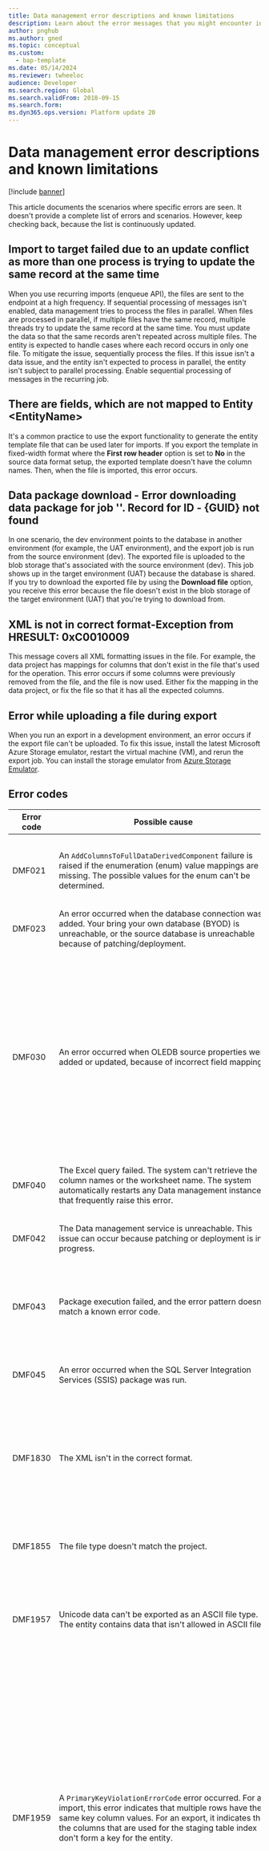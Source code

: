 ```yaml
---
title: Data management error descriptions and known limitations
description: Learn about the error messages that you might encounter in data management, including a table that outlines possible causes of various errors.
author: pnghub
ms.author: gned
ms.topic: conceptual
ms.custom: 
  - bap-template
ms.date: 05/14/2024
ms.reviewer: twheeloc
audience: Developer
ms.search.region: Global
ms.search.validFrom: 2018-09-15
ms.search.form: 
ms.dyn365.ops.version: Platform update 20
---
```


# Data management error descriptions and known limitations

[!include [banner](../includes/banner.md)]

This article documents the scenarios where specific errors are seen. It doesn't provide a complete list of errors and scenarios. However, keep checking back, because the list is continuously updated.

## Import to target failed due to an update conflict as more than one process is trying to update the same record at the same time

When you use recurring imports (enqueue API), the files are sent to the endpoint at a high frequency. If sequential processing of messages isn't enabled, data management tries to process the files in parallel. When files are processed in parallel, if multiple files have the same record, multiple threads try to update the same record at the same time. You must update the data so that the same records aren't repeated across multiple files. The entity is expected to handle cases where each record occurs in only one file. To mitigate the issue, sequentially process the files. If this issue isn't a data issue, and the entity isn't expected to process in parallel, the entity isn't subject to parallel processing. Enable sequential processing of messages in the recurring job.

## There are fields, which are not mapped to Entity \<EntityName\>

It's a common practice to use the export functionality to generate the entity template file that can be used later for imports. If you export the template in fixed-width format where the **First row header** option is set to **No** in the source data format setup, the exported template doesn't have the column names. Then, when the file is imported, this error occurs. 

## Data package download - Error downloading data package for job ''. Record for ID - \{GUID\} not found

In one scenario, the dev environment points to the database in another environment (for example, the UAT environment), and the export job is run from the source environment (dev). The exported file is uploaded to the blob storage that's associated with the source environment (dev). This job shows up in the target environment (UAT) because the database is shared. If you try to download the exported file by using the **Download file** option, you receive this error because the file doesn't exist in the blob storage of the target environment (UAT) that you're trying to download from.

## XML is not in correct format-Exception from HRESULT: 0xC0010009

This message covers all XML formatting issues in the file. For example, the data project has mappings for columns that don't exist in the file that's used for the operation. This error occurs if some columns were previously removed from the file, and the file is now used. Either fix the mapping in the data project, or fix the file so that it has all the expected columns.

## Error while uploading a file during export

When you run an export in a development environment, an error occurs if the export file can't be uploaded. To fix this issue, install the latest Microsoft Azure Storage emulator, restart the virtual machine (VM), and rerun the export job. You can install the storage emulator from [Azure Storage Emulator](/azure/storage/common/storage-use-emulator).

## Error codes

| Error code | Possible cause | Possible resolution |
|---|---|---|
| DMF021 | An `AddColumnsToFullDataDerivedComponent` failure is raised if the enumeration (enum) value mappings are missing. The possible values for the enum can't be determined. | Remove the affected enum column from the mapping. If the error continues, contact Support to determine which column is involved. |
| DMF023 | An error occurred when the database connection was added. Your bring your own database (BYOD) is unreachable, or the source database is unreachable because of patching/deployment. | Verify the BYOD connection string, and retry later. |
| DMF030 | An error occurred when OLEDB source properties were added or updated, because of incorrect field mapping. | To identify the problematic fields, remove all fields from the mapping, except key columns, and then do an export. If the export is successful, add back a few fields at a time until you find the problematic field. Don't map any virtual fields if you chose to skip staging. Entities that have duplicate labels might cause this error. Only one entity can be assigned a particular label as the entity name. If more than one entity uses the same label, an error occurs. |
| DMF040 | The Excel query failed. The system can't retrieve the column names or the worksheet name. The system automatically restarts any Data management instances that frequently raise this error. | Consider changing the file type of the import project to something other than Excel. |
| DMF042 | The Data management service is unreachable. This issue can occur because patching or deployment is in progress. | This issue is usually a transient failure. Try the import/export job again. If the error consistently occurs, contact Support. |
| DMF043 | Package execution failed, and the error pattern doesn't match a known error code. | Review the execution details for the execution ID for the specific error message. Depending on the issue, you might have to contact Support. |
| DMF045 | An error occurred when the SQL Server Integration Services (SSIS) package was run. | Review the execution details for the execution ID that failed. If the information in the error log is insufficient, contact Support. |
| DMF1830 | The XML isn't in the correct format. | Confirm that your import file is of the XML type, and that it isn't empty. For composite entities, ensure that you have all the elements for each entity in the composite entity. You can't leave out a child entity. |
| DMF1855 | The file type doesn't match the project. | The import file must be of the type that's set in the project. Use the file type that's set in the project, or change the file type that's set in the project. |
| DMF1957 | Unicode data can't be exported as an ASCII file type. The entity contains data that isn't allowed in ASCII files. | Change the file type of the export project to one of the file types that support Unicode characters. Use XML or any file type that ends with **-Unicode**. |
| DMF1959 | A `PrimaryKeyViolationErrorCode` error occurred. For an import, this error indicates that multiple rows have the same key column values. For an export, it indicates that the columns that are used for the staging table index don't form a key for the entity. | For an import, review the execution details of the failed import to find the key column values that are involved. Remove the duplicate row, and then try the import again. For an export, if the entity is a custom entity, validate that the staging table index forms a key for that entity. Modify either the entity key and staging index or the entity view so that there aren't duplicate rows. To check the key, in the UAT environment, query for row counts from your SQL entity view grouped by your staging table index columns. (Omit the execution ID and definition group.) If you have a set of key column values where the row count is more than 1, the key isn't unique. |
| DMF1961 | The composite entity relation isn't valid. | For a custom entity, ensure that the entity relationships are correctly modeled, and that the data for the relation fields in the import file is of the correct data type. |
| DMF1963 | The composite entity import file isn't in XML format. Only XML files are used for composite entity import. | Confirm that the import file isn't empty, and that it's in XML format. |
| DMF1965 | Upload to Azure Storage failed because of long-running queries. | For entities that have slow performance, consider exporting to the database. |
| DMF1966 | There's a mismatch in the mapped columns and the uploaded file. This error is shown when an import file doesn't contain the mapped fields for the entity. | This error occurs because more than one entity has the same value for the label property. After an entity refresh, the label can be assigned to the conflicting entity. As a result, a project has a mapping for one entity, but the entity query is now for a different entity. If the entity is a custom entity, reset the label property for it to a new value that isn't already used by an existing entity. Redeploy the custom entity. |
| DMF1968 | The database wasn't found. | Any failed import/export that has this error is automatically retried. If this error occurs during an export to the BYOD, verify the BYOD connection string. |
| DMF1969 | SSIS package execution threw an exception. | Review the execution log of the job for more information and a resolution. If there's no information, contact Support. |
| DMF1970 | The **Truncate entity** command timed out. | The full export to database error took more than 10 minutes to remove existing data for the company. Confirm that no processes are running on the destination table during the export. Increase the command time-out on the **BYOD** tab of the **Framework parameters** page. |
| DMF1973 | Publishing of the entity failed. | Review the details in the error/execution log. If there's insufficient information in the log, contact Support. |
| DMF1987 | <p>This error can have two causes:</p><ol><li>A failure occurred because of a table mapping issue.</li><li>A new field/column was added without republishing the entity.</li></ol> | <ol><li>To identify the problematic field, remove all fields from the mapping, except key columns, and then do an export. If the export is successful, incrementally add a few columns at a time and re-export until you find the problematic column.</li><li>After you deploy changes, refresh the entity list, and republish the entity.</li></ol> |
| DMF1995 | SQL login timed out. Imports or exports that have this error are automatically retried. | For a database export, set the connection time-out on the connection string so that it's longer than default time-out (30 seconds). |
| DMF1996 | A deadlock occurred. Concurrent imports for the same project are interfering with each other. | If you're using automatically generated numbers for the import, keep the file size low to prevent the staging table from being locked. If the error consistently occurs for a data project, adjust the scheduling of the project to prevent concurrent execution. |
| DMF1997 | An `AcquireConnectionsError` error occurred. SSIS was unable to connect to the database. Imports or exports that have this error are automatically retried. | For a database export, confirm that the BYOD connection string still works, and try again. If this error frequently occurs, contact Support. |
| DMF1999 | The column delimiter wasn't found. | Don't change the delimiter character for the built-in file types. Specifically, don't change it for **CSV-Unicode**, because integration with Dataverse depends on that file type. If you're using a new delimiter, add a new file type record in the source name list, and set the delimiter on the new record. |
| DMF2003 | The SQL command timed out. | Adjust the command time-out on the **BYOD** tab of the **Framework parameters** page. This time-out applies to all service commands, not just commands for the BYOD. |
| DMF2006 | A `BYODMappingErrorCode` error occurred. One or more fields in the export command don't exist in the BYOD table. The data entity might have been modified since the last time that it was published. | Republish the entity to your BYOD. |
| DMF2008 | An `AcquireConnectionFailed` error occurred because of a failure to connect to the destination database. | Any export or import that has this error is automatically retried. For an export to database, confirm that the BYOD connection string is still valid, and that the SQL user for the connection string still has rights to sign in to the database. If the import or export didn't automatically rerun successfully, run it again. |
| DMF2009 | The Excel column limit was exceeded. You can't export more than 255 columns to an Excel file. | This issue is a known SSIS limitation. Select a different file type, or modify the mapping to reduce the number of columns that are exported. |
| DMF2010 | The destination database is out of space. | Upgrade to a higher tier for the BYOD, or remove some data to free up space. |
| DMF2016 | A data/time value isn't valid. | Correct the invalid value in the import file. |
| DMF2017 | An error occurred when the package executor results were read. | View the execution details for logs. If the information in the log is insufficient, contact Support. |
| DMF2018 | A column has invalid data. | <ol><li>Review the execution log for details about which column had the error.</li><li><p>Review the import file data.</p><p><strong>Tip:</strong> Here are some specific things to look for:</p><ul><li>Too many or too few values per row</li><li>Long strings that might overflow a column's length limit</li><li>Data values that are inappropriate for the data type (for example, alphabetic characters in a numeric field)</li></ul></li></ol> |
| DMF2022 | An `ElementNotFoundInCollection` error occurred. There's a mismatch between the mapped field list and the columns for the import file or the columns that the entity query returned. | For an import, confirm that all the fields in your import file are present in the mapping, and that all the fields in the mapping are present in your import file. For an export, try to remove all fields from the map, except key columns, and then retry the export. If the export is successful, add back a few fields at a time and re-export until you find the problematic field. For an export, this error can occur if you include a virtual field in the mapping and skip staging. |
| DMF2025 | An `InvalidColumnErrorCode` error occurred. Import failed because a column wasn't found in the input file. | <ol><li>Confirm that there's a mapping record for every field in the import file and a column in the import file for every mapped field.</li><li>Concurrent ImportFromPackage or ExportToPackage API calls for the same project aren't supported unless the **Enhanced parallel package import** option is selected on the **Framework parameters** page.</li></ol> |
| DMF2028 | An `DBUnavailabilityErrorCode` error occurred. The database was unreachable. | Any import or export that has this error should be retried. If the retry isn't successful, run the job again. |
| DMF2033 | Deletion of duplicate data from the BYOD failed because of missing columns. | Remove the corresponding fields from the entity mapping, and/or publish the entity again. |
| DMF2035 | The transaction log is full. | If this issue occurs for an import or file export, contact Support to have the size of the database log reduced. For an export to BYOD, reduce the size of your database log. |
| DMF2036 | Bulk copy was aborted by a schema change. | The staging table index was rebuilt while the import job was running. Reschedule/retry the import. |
| DMF2037 | The destination database was unreachable. | This issue is transient. Try the job again, and verify the connection string. |
| DMF2039 | An Excel file lock couldn't be obtained. | There can be only one import or export to Excel at any time. Stagger the imports/exports to avoid causing contention for the Excel file lock. Alternatively, use a file type other than Excel for your project. Other file types can be processed in parallel. |
| DMF2040 | A `BYODDatabaseIsFullErrorCode` error occurred. Your BYOD has reached its size quota. | Increase the database tier for your destination database. Delete/remove data from the database. |
| DMF2042 | The worksheet is full. | The dataset can't be saved as an Excel file because it has too many rows. Select a different file type, or add a filter on the export project so that it exports fewer rows. |
| DMF2043 | The destination database was unreachable. | This issue is transient. Retry the operation. If the database is a BYOD, confirm that the connection string is valid, and that the user that's specified in the connection string still has permissions. |
| DMF2044 | System resources were exceeded. | If the entity is a custom entity, confirm that it doesn't require large amounts of temporary database storage or memory to run. Confirm that that entity design isn't missing ranges on joins, and that there are no joins inside computed column formulas. |
| DMF2045 | The call to the Data management service failed. | Retry the operation. If you consistently encounter this issue, review the execution log for more information, or contact Support. |
| DMF2048 | The Data import and export service was unreachable. Any import/export that has this failure should automatically be retried. | Retry the operation. If you consistently encounter this issue, review the execution log for more information, or contact Support. |
| DMF2050 | Data rows were skipped. The issue is a file format error. | For files that aren't in XML format, confirm that the header row is present, and that there aren't any unterminated rows or columns in the file. Remove blank lines, and confirm that every row has the same number of column values. |
| DMF2051 | Publishing of the entity failed because a clustered columnstore index (CCI) isn't supported on the database tier. | A CCI index isn't allowed on some smaller Azure database sizes. Turn off the **Use CCI** option where the connection string is entered, or use a higher database tier. When the **Use CCI** option is turned off, the staging table index is used for the destination table key. |
| DMF2052 | A validation exception occurred. | Review the execution log for details, and verify the column mapping. |
| DMF2053 | The import file is empty. | At least one data row is required to do an import. |
| DMF2054 | A `BYODTableDoesNotExistOrDoNotHavePermissionErrorCode` error occurred. | The destination table isn't present, or the signed-in user doesn't have rights to the table. Confirm that the destination table exists in the BYOD. If it doesn't, publish the entity. Confirm that the SQL login account that's used for the BYOD connection string has rights to write to the table. |
| DMF2055 | An `InvalidXMLCharacterErrorCode` error occurred. | No control characters except tabs are allowed in XML files. If the exporting data contains control characters such as backspaces, the export fails. Remove any control characters from the data, or use a different file type for the export. The `memo` field usually has these control characters when the data was originally set from email or another automated process. A backspace is the most common character that causes this error. |
| DMF2057 | A unique key constraint violation occurred. | For export jobs, the entity key isn't unique. Update the entity key and staging index, and redeploy your changes. For import jobs, there are rows that have duplicate key values in the import file. Remove the duplicate values. |
| DMF2060 | A mapped field isn't present in the import file or staging table. | Remove the unused field from the mapping, or include it in the import file. When you customize an entity, you must add fields to both the entity view and its staging table. |
| DMF2061 | The destination table is missing expected columns. | Republish the entity. |
| FF004 | The header row is missing. | File imports that don't use XML are expected to have a row that lists the column names. If that row is missing, or if there's a blank line at start of the file, this error is shown. The header row determines which values belong to each column. Add the missing header row to the import file, and remove any blank lines. |
| MAP011 | An XML node wasn't found. | This issue occurs during import of a composite entity. You must have an element for every entity in the composite entity. Review your import file. You need an XML element for every entity that makes up your composite entity. If an entity is missing, add an element for it in the import file. Data rows can be empty, but the element for the entity is required in the file. |

### Known limitations

Data management (DMF/DIXF) export to Excel has a 255-character limit.

- The Data management (DMF) export job truncates data that has the Excel file type if there are more than 255 characters.
- This limitation is a known SSIS limitation. Data that has more than 255 characters is truncated when you export to the Excel file type. For more information, see [Export long text values](/sql/integration-services/load-data-to-from-excel-with-ssis#export-long-text-values).
- To export data by using the Data management (DMF) export job, use a different file type.


> [!NOTE]
> When doing Data management export to file and downloading to file, an extra period(.) will be appended to the end of file name.
> 
[!INCLUDE[footer-include](../../../includes/footer-banner.md)]

